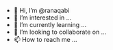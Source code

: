 - 👋 Hi, I’m @ranaqabi
- 👀 I’m interested in ...
- 🌱 I’m currently learning ...
- 💞️ I’m looking to collaborate on ...
- 📫 How to reach me ...

<!---
ranaqabi/ranaqabi is a ✨ special ✨ repository because its `README.md` (this file) appears on your GitHub profile.
You can click the Preview link to take a look at your changes.
--->
